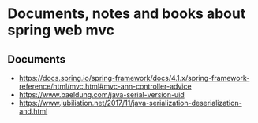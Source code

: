# Documents, notes and books about spring web mvc

## Documents

- https://docs.spring.io/spring-framework/docs/4.1.x/spring-framework-reference/html/mvc.html#mvc-ann-controller-advice
- https://www.baeldung.com/java-serial-version-uid
- https://www.jubiliation.net/2017/11/java-serialization-deserialization-and.html
